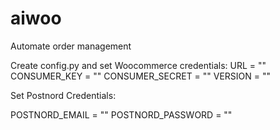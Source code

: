 # aiwoo
Automate order management 

Create config.py and set Woocommerce credentials: 
URL = ""
CONSUMER_KEY = ""
CONSUMER_SECRET = ""
VERSION = ""

Set Postnord Credentials:

POSTNORD_EMAIL = ""
POSTNORD_PASSWORD = ""
